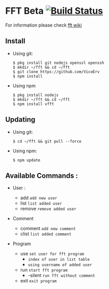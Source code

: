 # FFT Beta [![Build Status](https://travis-ci.org/VicoErv/fft.svg?branch=master)](https://travis-ci.org/VicoErv/fft)
For information please check [fft wiki](https://github.com/VicoErv/fft/wiki)

## Install
- Using git:
  
      $ pkg install git nodejs openssl openssh
      $ mkdir ~/fft && cd ~/fft
      $ git clone https://github.com/VicoErv
      $ npm install

- Using npm

      $ pkg install nodejs
      $ mkdir ~/fft && cd ~/fft
      $ npm install vfft

## Updating
- Using git:
      
      $ cd ~/fft && git pull --force

- Using npm:

      $ npm update


## Available Commands :
- User :
    - add `add new user`
    - list `list added user`
    - remove `remove added user`

- Comment
    - comment `add new comment`
    - clist `list added comment`

 - Program
    - use `set user for fft program`
        - `index of user in list table`
        - `using username of added user`
    - run `start fft program`
        - -silent `run fft without comment`
    - exit `exit program`